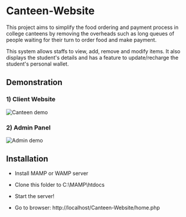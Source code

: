 # Canteen-Website

This project aims to simplify the food ordering and payment process in college canteens by removing the overheads such as long queues of people waiting for their turn to order food and make payment.

This system allows staffs to view, add, remove and modify items. It also displays the student's details and has a feature to update/recharge the student's personal wallet.

## Demonstration

### 1) Client Website
<img src="./Images/Canteen demo.gif" alt="Canteen demo"/>

<br />

### 2) Admin Panel
<img src="./Images/Admin demo.gif" alt="Admin demo"/>

<br />

## Installation

- Install MAMP or WAMP server

- Clone this folder to C:\MAMP\htdocs

- Start the server!

- Go to browser: http://localhost/Canteen-Website/home.php
